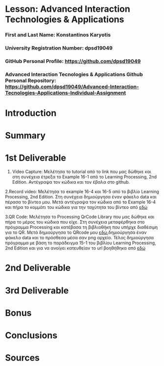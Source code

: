 # Lesson: Advanced Interaction Technologies & Applications

### First and Last Name: Konstantinos Karyotis
### University Registration Number: dpsd19049
### GitHub Personal Profile: https://github.com/dpsd19049
### Advanced Interaction Tecnologies & Applications Github Personal Repository: https://github.com/dpsd19049/Advanced-Interaction-Tecnologies-Applications-Individual-Assignment

# Introduction

# Summary


# 1st Deliverable
1. Video Capture:
   Μελέτησα το tutorial από το link που μας δώθηκε και στη συνέχεια έτρεξα το Example 16-1 από το Learning Processing, 2nd Edition. Αντέγραψα τον κώδικα και τον έβαλα στο github.
   
2.Record video: Μελέτησα το example 16-4 και 16-5 από το βιβλίο Learning Processing, 2nd Edition. Στη συνέχεια δημιούργησα έναν φάκελο data και πέρασα το βίντεο μου. Μετά αντέγραψα τον κώδικα από το Example 16-4 και πήρα το κομμάτι του κώδικα για την ταχύτητα του βίντεο από [εδώ](https://github.com/processing/processing-video/blob/master/examples/Movie/Speed/Speed.pde)

3.QR Code:
Μελέτησα το Processing QrCode Library που μας δώθηκε και πήρα το μέρος του κώδικα που είχε. Στη συνέχεια μεταφέρθηκα στο πρόγραμμα Processing και κατέβασα τη βιβλιοθήκη που υπήρχε διαθέσιμη για το QR. Μετά δημιούργησα το QRcode μου [εδώ](https://www.qrcode-monkey.com),δημιούργησα έναν φάκελο data και το πρόσθεσα μέσα σαν png αρχείο. Τέλος δημιούργησα πρόγραμμα με βάση το παράδειγμα 15-1 του βιβλίου Learning Processing, 2nd Edition και για να ανοίγει κατευθείαν το url βοηθήθηκα από [εδώ](https://processing.org/examples/embeddedlinks.html)
# 2nd Deliverable


# 3rd Deliverable 


# Bonus 


# Conclusions


# Sources
